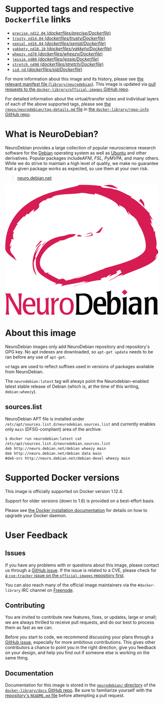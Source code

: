 # Supported tags and respective `Dockerfile` links

-	[`precise`, `nd12.04` (*dockerfiles/precise/Dockerfile*)](https://github.com/neurodebian/dockerfiles/blob/336c4d3566c3c8311960c001e6032dab6d59c3b3/dockerfiles/precise/Dockerfile)
-	[`trusty`, `nd14.04` (*dockerfiles/trusty/Dockerfile*)](https://github.com/neurodebian/dockerfiles/blob/336c4d3566c3c8311960c001e6032dab6d59c3b3/dockerfiles/trusty/Dockerfile)
-	[`xenial`, `nd16.04` (*dockerfiles/xenial/Dockerfile*)](https://github.com/neurodebian/dockerfiles/blob/336c4d3566c3c8311960c001e6032dab6d59c3b3/dockerfiles/xenial/Dockerfile)
-	[`yakkety`, `nd16.10` (*dockerfiles/yakkety/Dockerfile*)](https://github.com/neurodebian/dockerfiles/blob/336c4d3566c3c8311960c001e6032dab6d59c3b3/dockerfiles/yakkety/Dockerfile)
-	[`wheezy`, `nd70` (*dockerfiles/wheezy/Dockerfile*)](https://github.com/neurodebian/dockerfiles/blob/336c4d3566c3c8311960c001e6032dab6d59c3b3/dockerfiles/wheezy/Dockerfile)
-	[`jessie`, `nd80` (*dockerfiles/jessie/Dockerfile*)](https://github.com/neurodebian/dockerfiles/blob/336c4d3566c3c8311960c001e6032dab6d59c3b3/dockerfiles/jessie/Dockerfile)
-	[`stretch`, `nd90` (*dockerfiles/stretch/Dockerfile*)](https://github.com/neurodebian/dockerfiles/blob/336c4d3566c3c8311960c001e6032dab6d59c3b3/dockerfiles/stretch/Dockerfile)
-	[`sid`, `nd` (*dockerfiles/sid/Dockerfile*)](https://github.com/neurodebian/dockerfiles/blob/336c4d3566c3c8311960c001e6032dab6d59c3b3/dockerfiles/sid/Dockerfile)

For more information about this image and its history, please see [the relevant manifest file (`library/neurodebian`)](https://github.com/docker-library/official-images/blob/master/library/neurodebian). This image is updated via [pull requests to the `docker-library/official-images` GitHub repo](https://github.com/docker-library/official-images/pulls?q=label%3Alibrary%2Fneurodebian).

For detailed information about the virtual/transfer sizes and individual layers of each of the above supported tags, please see [the `repos/neurodebian/tag-details.md` file](https://github.com/docker-library/repo-info/blob/master/repos/neurodebian/tag-details.md) in [the `docker-library/repo-info` GitHub repo](https://github.com/docker-library/repo-info).

# What is NeuroDebian?

NeuroDebian provides a large collection of popular neuroscience research software for the [Debian](http://www.debian.org) operating system as well as [Ubuntu](http://www.ubuntu.com) and other derivatives. Popular packages include*AFNI*, *FSL*, *PyMVPA*, and many others. While we do strive to maintain a high level of quality, we make no guarantee that a given package works as expected, so use them at your own risk.

> [neuro.debian.net](http://neuro.debian.net/)

![logo](https://raw.githubusercontent.com/docker-library/docs/90ee9ce81aa27322936d7faf585ffc45b7def890/neurodebian/logo.png)

# About this image

NeuroDebian images only add NeuroDebian repository and repository's GPG key. No apt indexes are downloaded, so `apt-get update` needs to be ran before any use of `apt-get`.

`nd` tags are used to reflect suffixes used in versions of packages available from NeuroDebian.

The `neurodebian:latest` tag will always point the Neurodebian-enabled latest stable release of Debian (which is, at the time of this writing, `debian:wheezy`).

## sources.list

NeuroDebian APT file is installed under `/etc/apt/sources.list.d/neurodebian.sources.list` and currently enables only `main` (DFSG-compliant) area of the archive:

```console
$ docker run neurodebian:latest cat /etc/apt/sources.list.d/neurodebian.sources.list
deb http://neuro.debian.net/debian wheezy main
deb http://neuro.debian.net/debian data main
#deb-src http://neuro.debian.net/debian-devel wheezy main
```

# Supported Docker versions

This image is officially supported on Docker version 1.12.4.

Support for older versions (down to 1.6) is provided on a best-effort basis.

Please see [the Docker installation documentation](https://docs.docker.com/installation/) for details on how to upgrade your Docker daemon.

# User Feedback

## Issues

If you have any problems with or questions about this image, please contact us through a [GitHub issue](https://github.com/neurodebian/dockerfiles/issues). If the issue is related to a CVE, please check for [a `cve-tracker` issue on the `official-images` repository first](https://github.com/docker-library/official-images/issues?q=label%3Acve-tracker).

You can also reach many of the official image maintainers via the `#docker-library` IRC channel on [Freenode](https://freenode.net).

## Contributing

You are invited to contribute new features, fixes, or updates, large or small; we are always thrilled to receive pull requests, and do our best to process them as fast as we can.

Before you start to code, we recommend discussing your plans through a [GitHub issue](https://github.com/neurodebian/dockerfiles/issues), especially for more ambitious contributions. This gives other contributors a chance to point you in the right direction, give you feedback on your design, and help you find out if someone else is working on the same thing.

## Documentation

Documentation for this image is stored in the [`neurodebian/` directory](https://github.com/docker-library/docs/tree/master/neurodebian) of the [`docker-library/docs` GitHub repo](https://github.com/docker-library/docs). Be sure to familiarize yourself with the [repository's `README.md` file](https://github.com/docker-library/docs/blob/master/README.md) before attempting a pull request.
